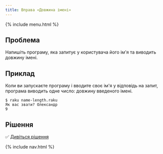 ```yaml
---
title: Вправа «Довжина імені»
---
```


{% include menu.html %}

## Проблема

Напишіть програму, яка запитує у користувача його ім'я та виводить довжину імені.

## Приклад

Коли ви запускаєте програму і вводите своє ім'я у відповідь на запит, програма виводить одне число: довжину введеного імені.

```console
$ raku name-length.raku
Як вас звати? Олександр
9
```

## Рішення

✅ [Дивіться рішення](solution)

{% include nav.html %}